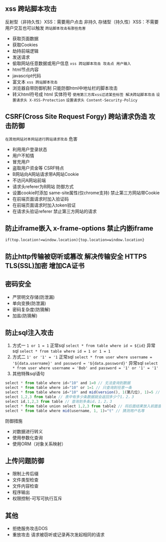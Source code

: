 ## xss 跨站脚本攻击
反射型（非持久性）XSS：需要用户点击 非持久
存储型（持久性）XSS：不需要用户交互也可以触发
`跨站脚本攻击有那些危害`
* 获取页面数据
* 获取Cookies
* 劫持前端逻辑
* 发送请求
* 偷取网站任意数据或用户信息
`xss 跨站脚本攻击 攻击点 用户输入`
* html节点内容
* javascript代码
* 富文本
`xss 跨站脚本攻击`
* 浏览器自带防御机制  只能防御html中地址栏的脚本攻击
* 转义html符号成 html 实体符号
`使用第三方库xss过滤某些标签 解决跨站脚本攻击`
`设置请求头 X-XSS-Protection`
`设置请求头 Content-Security-Policy`

## CSRF(Cross Site Request Forgy) 跨站请求伪造 攻击防御
`在其他网站对本网站进行跨站请求攻击`
危害
* 利用用户登录状态
* 用户不知情
* 冒充用户
* 盗取用户资金等
CSRF特点
* B网站向A网站请求带A网站Cookie
* 不访问A网站前端
* 请求头referer为B网站
防御方式
* 设置cookie时添加 same-site属性(仅chrome支持)  禁止第三方网站带Cookie
* 在前端页面请求时加入验证码
* 在前端页面请求时加入token验证
* 在请求头验证referer 禁止第三方网站的请求

## 防止iframe嵌入  x-frame-options 禁止内嵌iframe
`if(top.location!=window.location){top.location=window.location}`

## 防止http传输被窃听或篡改 解决传输安全 HTTPS TLS(SSL)加密 增加CA证书

## 密码安全
* 严禁明文存储(防泄漏)
* 单向变换(防泄漏)
* 密码复杂度(防猜解)
* 加盐(防猜解)

## 防止sql注入攻击
1. 方式一 `1 or 1 = 1`
正常sql `select * from table where id = ${id}`
异常sql `select * from table where id = 1 or 1 = 1`
2. 方式二 `1' or '1' = '1`
正常sql `select * from user where username = '${data.username}' and password = '${data.password}'`
异常sql `select * from user where username = 'Bob' and password = '1' or '1' = '1'`
3. 其他特殊sql语句
```js
select * from table where id="10" and 1=0 // 无法查询到数据
select * from table where id="10" or 1=1 // 只查询到任意一条
select * from table where id="10" and mid(version(), 1(第几位), 1)=5 // 可以查看mysql版本
select 1,2,3 from table // 表中有多少条数据就会返回多少个1，2，3 
select id,1,2,3 from table // 查询到多条id，1，2，3
select * from table union select 1,2,3 from table2 // 将后面结果放入前面查询结果中
select * from table where mid(username, 1, 1)="t" // 猜测用户名等
```
防御措施
* 对数据进行转义
* 使用参数化查询
* 使用ORM（对象关系映射）

## 上传问题防御
* 限制上传后缀
* 文件类型检查
* 文件内容检查
* 程序输出
* 权限控制-可写可执行互斥

## 其他
* 拒绝服务攻击DOS
* 重放攻击 请求被窃听或记录再次发起相同的请求


